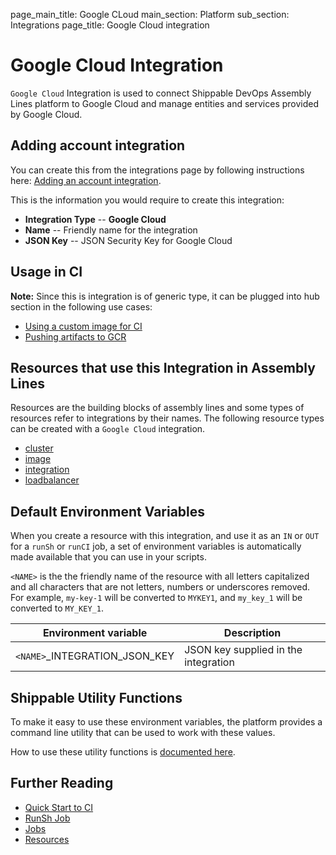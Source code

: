 page_main_title: Google CLoud
main_section: Platform
sub_section: Integrations
page_title: Google Cloud integration

# Google Cloud Integration

`Google Cloud` Integration is used to connect Shippable DevOps Assembly Lines platform to Google Cloud and manage entities and services provided by Google Cloud.

## Adding account integration

You can create this from the integrations page by following instructions here: [Adding an account integration](/platform/management/integrations/#adding-an-account-integration).

This is the information you would require to create this integration:

* **Integration Type** -- **Google Cloud**
* **Name** -- Friendly name for the integration
* **JSON Key** -- JSON Security Key for Google Cloud

## Usage in CI
**Note:** Since this is integration is of generic type, it can be plugged into hub section in the following use cases:

* [Using a custom image for CI](/ci/custom-docker-image/)
* [Pushing artifacts to GCR](/ci/push-gcr/)

## Resources that use this Integration in Assembly Lines
Resources are the building blocks of assembly lines and some types of resources refer to integrations by their names. The following resource types can be created with a `Google Cloud` integration.

* [cluster](/platform/workflow/resource/cluster)
* [image](/platform/workflow/resource/image)
* [integration](/platform/workflow/resource/integration)
* [loadbalancer](/platform/workflow/resource/loadbalancer)

## Default Environment Variables
When you create a resource with this integration, and use it as an `IN` or `OUT` for a `runSh` or `runCI` job, a set of environment variables is automatically made available that you can use in your scripts.

`<NAME>` is the the friendly name of the resource with all letters capitalized and all characters that are not letters, numbers or underscores removed. For example, `my-key-1` will be converted to `MYKEY1`, and `my_key_1` will be converted to `MY_KEY_1`.

| Environment variable						| Description      |
| ------			 							|----------------- |
| `<NAME>`\_INTEGRATION\_JSON_KEY		      | JSON key supplied in the integration |

## Shippable Utility Functions
To make it easy to use these environment variables, the platform provides a command line utility that can be used to work with these values.

How to use these utility functions is [documented here](/platform/tutorial/workflow/using-shipctl).

## Further Reading
* [Quick Start to CI](/getting-started/ci-sample)
* [RunSh Job](/platform/workflow/job/runsh)
* [Jobs](/platform/workflow/job/overview)
* [Resources](/platform/workflow/resource/overview)
